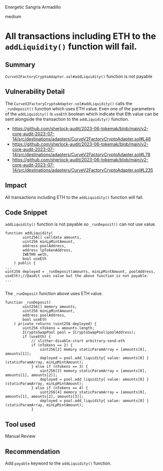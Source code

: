 Energetic Sangria Armadillo

medium

# All transactions including ETH to the `addLiquidity()` function will fail.
## Summary
`CurveV2FactoryCryptoAdapter.sol#addLiquidity()` function is not payable

## Vulnerability Detail
The `CurveV2FactoryCryptoAdapter.sol#addLiquidity()` calls the `_runDeposit()` function which uses ETH value.
Even one of the parameters of the `addLiquidity()` is `useEth` boolean which indicate that Eth value can be sent alongside the transaction to the `addLiquidity()` function.
- https://github.com/sherlock-audit/2023-06-tokemak/blob/main/v2-core-audit-2023-07-14/src/destinations/adapters/CurveV2FactoryCryptoAdapter.sol#L48
- https://github.com/sherlock-audit/2023-06-tokemak/blob/main/v2-core-audit-2023-07-14/src/destinations/adapters/CurveV2FactoryCryptoAdapter.sol#L78
- https://github.com/sherlock-audit/2023-06-tokemak/blob/main/v2-core-audit-2023-07-14/src/destinations/adapters/CurveV2FactoryCryptoAdapter.sol#L235

## Impact
All transactions including ETH to the `addLiquidity()` function will fail.

## Code Snippet
`addLiquidity()` function is not payable so `_runDeposit()` can not use value.
```solidity
function addLiquidity(
        uint256[] calldata amounts,
        uint256 minLpMintAmount,
        address poolAddress,
        address lpTokenAddress,
        IWETH9 weth,
        bool useEth
    ) public {
...
uint256 deployed = _runDeposit(amounts, minLpMintAmount, poolAddress, useEth);//@audit uses value but the above function is not payable.
...


```
The `_runDeposit` function above uses ETH value.

```solidity
function _runDeposit(
        uint256[] memory amounts,
        uint256 minLpMintAmount,
        address poolAddress,
        bool useEth
    ) private returns (uint256 deployed) {
        uint256 nTokens = amounts.length;
        ICryptoSwapPool pool = ICryptoSwapPool(poolAddress);
        if (useEth) {
            // slither-disable-start arbitrary-send-eth
            if (nTokens == 2) {
                uint256[2] memory staticParamArray = [amounts[0], amounts[1]];
                deployed = pool.add_liquidity{ value: amounts[0] }(staticParamArray, minLpMintAmount);
            } else if (nTokens == 3) {
                uint256[3] memory staticParamArray = [amounts[0], amounts[1], amounts[2]];
                deployed = pool.add_liquidity{ value: amounts[0] }(staticParamArray, minLpMintAmount);
            } else if (nTokens == 4) {
                uint256[4] memory staticParamArray = [amounts[0], amounts[1], amounts[2], amounts[3]];
                deployed = pool.add_liquidity{ value: amounts[0] }(staticParamArray, minLpMintAmount);
            }
```
## Tool used
Manual Review

## Recommendation
Add `payable` keyword to the `addLiquidity()` function.